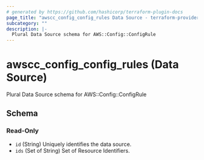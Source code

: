 ```yaml
---
# generated by https://github.com/hashicorp/terraform-plugin-docs
page_title: "awscc_config_config_rules Data Source - terraform-provider-awscc"
subcategory: ""
description: |-
  Plural Data Source schema for AWS::Config::ConfigRule
---
```


# awscc_config_config_rules (Data Source)

Plural Data Source schema for AWS::Config::ConfigRule



<!-- schema generated by tfplugindocs -->
## Schema

### Read-Only

- `id` (String) Uniquely identifies the data source.
- `ids` (Set of String) Set of Resource Identifiers.


